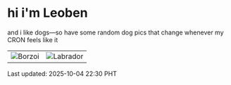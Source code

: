 # hi i'm Leoben

and i like dogs—so have some random dog pics that change whenever my CRON feels like it

|  |  |
|--------|----------|
| ![Borzoi](https://random-dog-vercel.vercel.app/api/random-borzoi?v=1759588234) | ![Labrador](https://random-dog-vercel.vercel.app/api/random-labrador?v=1759588234) |

Last updated: 2025-10-04 22:30 PHT
